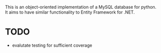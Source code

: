 This is an object-oriented implementation of a MySQL database
for python. It aims to have similar functionality to Entity
Framework for .NET.

# TODO
- evalutate testing for sufficient coverage